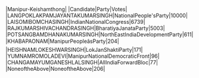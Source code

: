  
|Manipur-Keishamthong|
|Candidate|Party|Votes|
|LANGPOKLAKPAMJAYANTAKUMARSINGH|NationalPeople'sParty|10000|
|LAISOMIBOMCHASINGH|IndianNationalCongress|6739|
|RAJKUMARSHIVACHANDRASINGH|BharatiyaJanataParty|5003|
|POTSANGBAMDHANAKUMARSINGH|NorthEastIndiaDevelopmentParty|611|
|KHABAPAONAM|ManipurPeopleâsParty|204|
|HEISHNAMLOKESHWARSINGH|LokJanShaktiParty|171|
|YUMNAMROMOLADEVI|ManipurNationalDemocraticFront|96|
|CHANGAMAYUMGANESHLALSINGH|AllIndiaForwardBloc|77|
|NoneoftheAbove|NoneoftheAbove|206|
